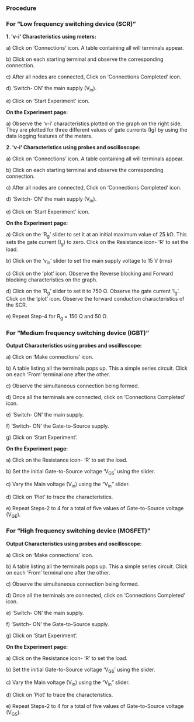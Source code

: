 ### Procedure


### For “Low frequency switching device (SCR)”

**1.  'v-i' Characteristics using meters:**

a)	Click on ‘Connections’ icon. A table containing  all will terminals appear.

b)	Click on each starting terminal and observe the corresponding connection.

c)	After all nodes are connected, Click on ‘Connections Completed’ icon.

d)  ‘Switch- ON’ the main supply (V<sub>in</sub>).

e)  Click on ‘Start Experiment’ icon.


**On the Experiment page:**

a)	Observe the ‘v-i’ characteristics plotted on the graph on the right side. They are plotted for three different values of gate currents (Ig) by using the data logging features of the meters.

**2.  'v-i' Characteristics using probes and oscilloscope:**

a)	Click on ‘Connections’ icon. A table containing  all will terminals appear.

b)	Click on each starting terminal and observe the corresponding connection.

c)	After all nodes are connected, Click on ‘Connections Completed’ icon.

d)  ‘Switch- ON’ the main supply (V<sub>in</sub>).

e)  Click on ‘Start Experiment’ icon.


**On the Experiment page:**

a)	Click on the ‘R<sub>g</sub>’ slider to set it at an initial maximum value of 25 kΩ. This sets the gate current (I<sub>g</sub>) to zero.
Click on the Resistance icon- ‘R’ to set the load.

b)	Click on the ‘v<sub>in</sub>’ slider to set the main supply voltage to 15 V (rms)

c)	Click on the ‘plot’ icon. Observe the Reverse blocking and Forward blocking characteristics on the graph.

d)	Click on the ‘R<sub>g</sub>’ slider to set it to 750 Ω. Observe the gate current ‘I<sub>g</sub>’. Click on the ‘plot’ icon. Observe the forward conduction characteristics of the SCR.

e)	Repeat Step-4 for R<sub>g</sub> = 150 Ω and 50 Ω.


### For “Medium frequency switching device (IGBT)”

**Output Characteristics using probes and oscilloscope:**

a)  Click on ‘Make connections’ icon.

b)  A table listing all the terminals pops up. This a simple series circuit. Click on each ‘From’ terminal one after the other.

c)  Observe the simultaneous connection being formed.

d)  Once all the terminals are connected, click on ‘Connections Completed’ icon.

e)  ‘Switch- ON’ the main supply.

f)  ‘Switch- ON’ the Gate-to-Source supply.

g)  Click on ‘Start Experiment’.


**On the Experiment page:**

a)  Click on the Resistance icon- ‘R’ to set the load.

b)  Set the initial Gate-to-Source voltage ‘V<sub>GS</sub>’ using the slider.

c)  Vary the Main voltage (V<sub>in</sub>) using the “V<sub>in</sub>” slider.

d)  Click on ‘Plot’ to trace the characteristics.

e)  Repeat Steps-2 to 4 for a total of five values of Gate-to-Source voltage (V<sub>GE</sub>).


### For “High frequency switching device (MOSFET)”

**Output Characteristics using probes and oscilloscope:**

a)  Click on ‘Make connections’ icon.

b)  A table listing all the terminals pops up. This a simple series circuit. Click on each ‘From’ terminal one after the other.

c)  Observe the simultaneous connection being formed.

d)  Once all the terminals are connected, click on ‘Connections Completed’ icon.

e)  ‘Switch- ON’ the main supply.

f)  ‘Switch- ON’ the Gate-to-Source supply.

g)  Click on ‘Start Experiment’.


**On the Experiment page:**

a)  Click on the Resistance icon- ‘R’ to set the load.

b)  Set the initial Gate-to-Source voltage ‘V<sub>GS</sub>’ using the slider.

c)  Vary the Main voltage (V<sub>in</sub>) using the “V<sub>in</sub>” slider.

d)  Click on ‘Plot’ to trace the characteristics.

e)  Repeat Steps-2 to 4 for a total of five values of Gate-to-Source voltage (V<sub>GS</sub>).


